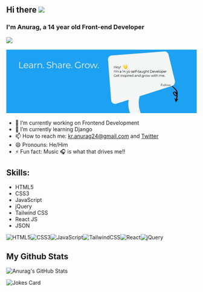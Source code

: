 ## Hi there <img src="https://raw.githubusercontent.com/MartinHeinz/MartinHeinz/master/wave.gif" width="30px">
### I'm Anurag, a 14 year old Front-end Developer 
![](https://komarev.com/ghpvc/?username=kr-anurag)

![Cover Image](20210718_123202.jpg)

- 🔭 I’m currently working on Frontend Development
- 🌱 I’m currently learning Django
- 📫 How to reach me: kr.anurag24@gmail.com and [Twitter](https://twitter.com/kr_anurag_)
- 😄 Pronouns: He/Him
- ⚡ Fun fact: Music 🎧 is what that drives me!! 

## Skills:
* HTML5
* CSS3
* JavaScript 
* jQuery
* Tailwind CSS
* React JS
* JSON

<img alt="HTML5" src="https://img.shields.io/badge/html5-%23E34F26.svg?style=for-the-badge&logo=html5&logoColor=white"/><img alt="CSS3" src="https://img.shields.io/badge/css3-%231572B6.svg?style=for-the-badge&logo=css3&logoColor=white"/><img alt="JavaScript" src="https://img.shields.io/badge/javascript-%23323330.svg?style=for-the-badge&logo=javascript&logoColor=%23F7DF1E"/><img alt="TailwindCSS" src="https://img.shields.io/badge/tailwindcss-%2338B2AC.svg?style=for-the-badge&logo=tailwind-css&logoColor=white"/><img alt="React" src="https://img.shields.io/badge/react-%2320232a.svg?style=for-the-badge&logo=react&logoColor=%2361DAFB"/><img alt="jQuery" src="https://img.shields.io/badge/jquery-%230769AD.svg?style=for-the-badge&logo=jquery&logoColor=white"/>

## My Github Stats
![Anurag's GitHub Stats](https://github-readme-stats.vercel.app/api?username=kr-anurag&show_icons=true&theme=radical)
<!-- HTML -->
<img src="https://readme-jokes.vercel.app/api" alt="Jokes Card"/>

